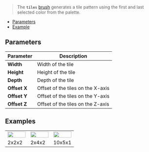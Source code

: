 > The **`tiles`** [brush](Brush-Shaders) generates a tile pattern using the first and last selected color from the palette.

<!-- TOC -->
- [Parameters](#parameters)
- [Example](#example)

## Parameters

Parameter | Description
--------- | -----------
**Width** | Width of the tile
**Height** | Height of the tile
**Depth** | Depth of the tile
**Offset X** | Offset of the tiles on the X-axis
**Offset Y** | Offset of the tiles on the Y-axis
**Offset Z** | Offset of the tiles on the Z-axis

## Examples

<!-- SAMPLE tiles examples 3 -->
<table>
	<tr>
		<td width="33.33%"><img width="100%" src="https://s3.amazonaws.com/misc.lachlanmcdonald.com/magicavoxel-shaders/0.11.0/tiles_2_2_2.png" alt=""></td>
		<td width="33.33%"><img width="100%" src="https://s3.amazonaws.com/misc.lachlanmcdonald.com/magicavoxel-shaders/0.11.0/tiles_2_4_2.png" alt=""></td>
		<td width="33.33%"><img width="100%" src="https://s3.amazonaws.com/misc.lachlanmcdonald.com/magicavoxel-shaders/0.11.0/tiles_10_5_1.png" alt=""></td>
	</tr>
	<tr>
		<td valign="top">2x2x2</td>
		<td valign="top">2x4x2</td>
		<td valign="top">10x5x1</td>
	</tr>
</table>
<!-- END -->
